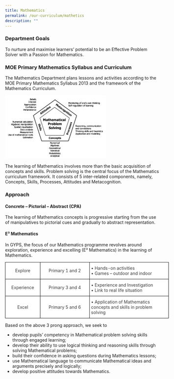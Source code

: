 ```yaml
---
title: Mathematics
permalink: /our-curriculum/mathetics
description: ""
---
```

### Department Goals
To nurture and maximise learners’ potential to be an Effective Problem Solver with a Passion for Mathematics.

### MOE Primary Mathematics Syllabus and Curriculum
The Mathematics Department plans lessons and activities according to the MOE Primary Mathematics Syllabus 2013 and the framework of the Mathematics Curriculum.

<img src="/images/m1.jpeg" 
     style="width:65%">


The learning of Mathematics involves more than the basic acquisition of concepts and skills. Problem solving is the central focus of the Mathematics curriculum framework. It consists of 5 inter-related components, namely, Concepts, Skills, Processes, Attitudes and Metacognition.

### Approach

#### Concrete – Pictorial – Abstract (CPA)

The learning of Mathematics concepts is progressive starting from the use of manipulatives to pictorial cues and gradually to abstract representation.

#### E³ Mathematics

In GYPS, the focus of our Mathematics programme revolves around exploration, experience and excelling (E³ Mathematics) in the learning of Mathematics.


<style type="text/css">
.tg  {border-collapse:collapse;border-spacing:0;margin:0px auto;}
.tg td{border-color:black;border-style:solid;border-width:1px;font-family:Arial, sans-serif;font-size:14px;
  overflow:hidden;padding:10px 5px;word-break:normal;}
.tg th{border-color:black;border-style:solid;border-width:1px;font-family:Arial, sans-serif;font-size:14px;
  font-weight:normal;overflow:hidden;padding:10px 5px;word-break:normal;}
.tg .tg-owj7{background-color:#FFF;color:#3A3A3A;font-family:inherit;text-align:left;vertical-align:middle}
.tg .tg-hhj3{background-color:#FFF;color:#3A3A3A;font-family:inherit;text-align:center;vertical-align:middle}
</style>
<table class="tg" style="undefined;table-layout: fixed; width: 534px">
<colgroup>
<col style="width: 114px">
<col style="width: 161px">
<col style="width: 259px">
</colgroup>
<tbody>
  <tr>
    <td class="tg-hhj3"><span style="font-weight:inherit;font-style:inherit">Explore</span></td>
    <td class="tg-hhj3"><span style="font-weight:inherit;font-style:inherit"> Primary 1 and 2</span></td>
    <td class="tg-owj7"><span style="font-weight:inherit;font-style:inherit">• Hands-on activities</span><br><span style="font-weight:inherit;font-style:inherit">• Games – outdoor and indoor</span></td>
  </tr>
  <tr>
    <td class="tg-hhj3"><span style="font-weight:inherit;font-style:inherit"> Experience</span></td>
    <td class="tg-hhj3"><span style="font-weight:inherit;font-style:inherit"> Primary 3 and 4</span></td>
    <td class="tg-owj7"><span style="font-weight:inherit;font-style:inherit">• Experience and Investigation</span><br><span style="font-weight:inherit;font-style:inherit">• Link to real life situation</span></td>
  </tr>
  <tr>
    <td class="tg-hhj3"><span style="font-weight:inherit;font-style:inherit"> Excel</span></td>
    <td class="tg-hhj3"><span style="font-weight:inherit;font-style:inherit"> Primary 5 and 6</span></td>
    <td class="tg-owj7"><span style="font-weight:inherit;font-style:inherit">• Application of Mathematics concepts and skills in problem solving</span></td>
  </tr>
</tbody>
</table>

Based on the above 3 prong approach, we seek to

* develop pupils’ competency in Mathematical problem solving skills through engaged learning;
* develop their ability to use logical thinking and reasoning skills through solving Mathematical problems;
* build their confidence in asking questions during Mathematics lessons;
* use Mathematical language to communicate Mathematical ideas and arguments precisely and logically;
* develop positive attitudes towards Mathematics.